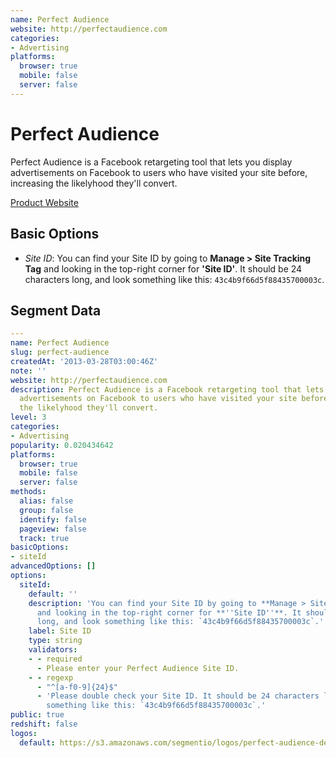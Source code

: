 ```yaml
---
name: Perfect Audience
website: http://perfectaudience.com
categories:
- Advertising
platforms:
  browser: true
  mobile: false
  server: false
---
```


# Perfect Audience

Perfect Audience is a Facebook retargeting tool that lets you display advertisements on Facebook to users who have visited your site before, increasing the likelyhood they'll convert.

[Product Website](http://perfectaudience.com)

## Basic Options

- *Site ID*: You can find your Site ID by going to **Manage > Site Tracking Tag** and looking in the top-right corner for **'Site ID'**. It should be 24 characters long, and look something like this: `43c4b9f66d5f88435700003c`.


## Segment Data
```yaml
---
name: Perfect Audience
slug: perfect-audience
createdAt: '2013-03-28T03:00:46Z'
note: ''
website: http://perfectaudience.com
description: Perfect Audience is a Facebook retargeting tool that lets you display
  advertisements on Facebook to users who have visited your site before, increasing
  the likelyhood they'll convert.
level: 3
categories:
- Advertising
popularity: 0.020434642
platforms:
  browser: true
  mobile: false
  server: false
methods:
  alias: false
  group: false
  identify: false
  pageview: false
  track: true
basicOptions:
- siteId
advancedOptions: []
options:
  siteId:
    default: ''
    description: 'You can find your Site ID by going to **Manage > Site Tracking Tag**
      and looking in the top-right corner for **''Site ID''**. It should be 24 characters
      long, and look something like this: `43c4b9f66d5f88435700003c`.'
    label: Site ID
    type: string
    validators:
    - - required
      - Please enter your Perfect Audience Site ID.
    - - regexp
      - "^[a-f0-9]{24}$"
      - 'Please double check your Site ID. It should be 24 characters long, and look
        something like this: `43c4b9f66d5f88435700003c`.'
public: true
redshift: false
logos:
  default: https://s3.amazonaws.com/segmentio/logos/perfect-audience-default.svg

```

